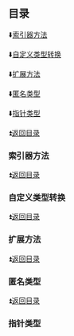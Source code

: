 
<p id="title"></p>

## 目录

:arrow_down:<a href="#01">索引器方法</a>

:arrow_down:<a href="#02">自定义类型转换</a>

:arrow_down:<a href="#03">扩展方法</a>

:arrow_down:<a href="#04">匿名类型</a>

:arrow_down:<a href="#05">指针类型</a>


<p id="01"></p>

:arrow_double_up:<a href="#title">返回目录</a>

### 索引器方法



<p id="02"></p>

:arrow_double_up:<a href="#title">返回目录</a>

### 自定义类型转换




<p id="03"></p>

:arrow_double_up:<a href="#title">返回目录</a>

### 扩展方法


<p id="04"></p>

:arrow_double_up:<a href="#title">返回目录</a>

### 匿名类型


<p id="05"></p>

:arrow_double_up:<a href="#title">返回目录</a>

### 指针类型
